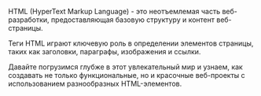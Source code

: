 HTML (HyperText Markup Language) - это неотъемлемая часть веб-разработки, предоставляющая базовую структуру и контент веб-страницы. 

Теги HTML играют ключевую роль в определении элементов страницы, таких как заголовки, параграфы, изображения и ссылки. 

Давайте погрузимся глубже в этот увлекательный мир и узнаем, как создавать не только функциональные, но и красочные веб-проекты с использованием разнообразных HTML-элементов.